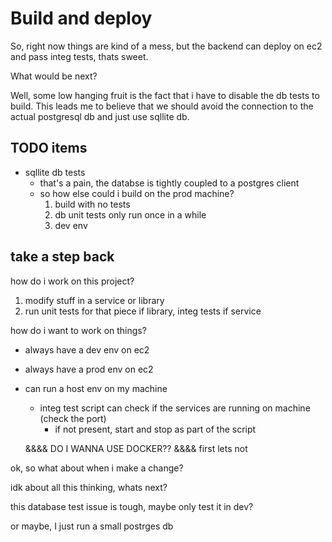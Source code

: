 # Build and deploy
So, right now things are kind of a mess, but the backend can deploy on ec2 and pass integ tests, thats sweet.

What would be next?

Well, some low hanging fruit is the fact that i have to disable the db tests to build. This leads me to believe that
we should avoid the connection to the actual postgresql db and just use sqllite db.

## TODO items
* sqllite db tests
  * that's a pain, the databse is tightly coupled to a postgres client
  * so how else could i build on the prod machine?
    1. build with no tests
    2. db unit tests only run once in a while
    3. dev env

## take a step back
how do i work on this project?

1. modify stuff in a service or library
2. run unit tests for that piece if library, integ tests if service

how do i want to work on things?

* always have a dev env on ec2
* always have a prod env on ec2
* can run a host env on my machine
  * integ test script can check if the services are running on machine (check the port)
    * if not present, start and stop as part of the script

  &&&& DO I WANNA USE DOCKER?? &&&&
  first lets not

ok, so what about when i make a change?

idk about all this thinking, whats next?

this database test issue is tough, maybe only test it in dev?

or maybe, I just run a small postrges db
